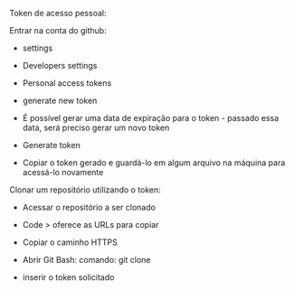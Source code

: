 Token de acesso pessoal:

Entrar na conta do github:
- settings
- Developers settings
- Personal access tokens
- generate new token

- É possível gerar uma data de expiração para o token - passado essa data, será preciso gerar um novo token

- Generate token

- Copiar o token gerado e guardá-lo em algum arquivo na máquina para acessá-lo novamente

Clonar um repositório utilizando o token: 
- Acessar o repositório a ser clonado
- Code > oferece as URLs para copiar
- Copiar o caminho HTTPS

- Abrir Git Bash:
comando: git clone <colar o link>

- inserir o token solicitado 